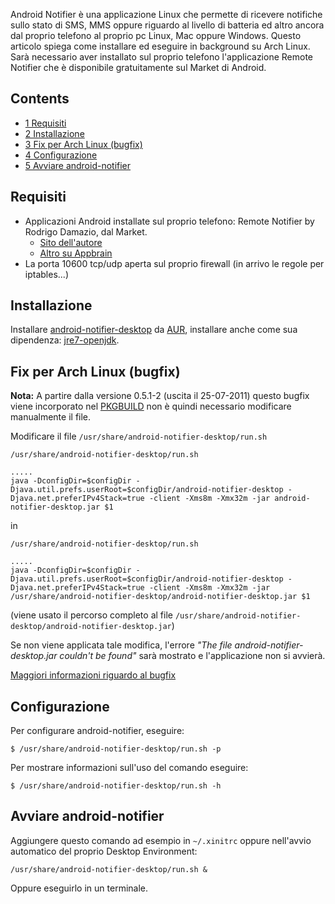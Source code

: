 Android Notifier è una applicazione Linux che permette di ricevere notifiche sullo stato di SMS, MMS oppure riguardo al livello di batteria ed altro ancora dal proprio telefono al proprio pc Linux, Mac oppure Windows. Questo articolo spiega come installare ed eseguire in background su Arch Linux. Sarà necessario aver installato sul proprio telefono l'applicazione Remote Notifier che è disponibile gratuitamente sul Market di Android.

## Contents

*   [1 Requisiti](#Requisiti)
*   [2 Installazione](#Installazione)
*   [3 Fix per Arch Linux (bugfix)](#Fix_per_Arch_Linux_.28bugfix.29)
*   [4 Configurazione](#Configurazione)
*   [5 Avviare android-notifier](#Avviare_android-notifier)

## Requisiti

*   Applicazioni Android installate sul proprio telefono: Remote Notifier by Rodrigo Damazio, dal Market.
    *   [Sito dell'autore](http://code.google.com/p/android-notifier/)
    *   [Altro su Appbrain](http://www.appbrain.com/app/remote-notifier-for-android/org.damazio.notifier/)
*   La porta 10600 tcp/udp aperta sul proprio firewall (in arrivo le regole per iptables...)

## Installazione

Installare [android-notifier-desktop](https://aur.archlinux.org/packages/android-notifier-desktop/) da [AUR](/index.php/Arch_User_Repository_(Italiano) "Arch User Repository (Italiano)"), installare anche come sua dipendenza: [jre7-openjdk](https://www.archlinux.org/packages/?name=jre7-openjdk).

## Fix per Arch Linux (bugfix)

**Nota:** A partire dalla versione 0.5.1-2 (uscita il 25-07-2011) questo bugfix viene incorporato nel [PKGBUILD](/index.php/PKGBUILD_(Italiano) "PKGBUILD (Italiano)") non è quindi necessario modificare manualmente il file.

Modificare il file `/usr/share/android-notifier-desktop/run.sh`

 `/usr/share/android-notifier-desktop/run.sh` 

```
.....
java -DconfigDir=$configDir -Djava.util.prefs.userRoot=$configDir/android-notifier-desktop -Djava.net.preferIPv4Stack=true -client -Xms8m -Xmx32m -jar android-notifier-desktop.jar $1
```

in

 `/usr/share/android-notifier-desktop/run.sh` 

```
.....
java -DconfigDir=$configDir -Djava.util.prefs.userRoot=$configDir/android-notifier-desktop -Djava.net.preferIPv4Stack=true -client -Xms8m -Xmx32m -jar /usr/share/android-notifier-desktop/android-notifier-desktop.jar $1
```

(viene usato il percorso completo al file `/usr/share/android-notifier-desktop/android-notifier-desktop.jar`)

Se non viene applicata tale modifica, l'errore _"The file android-notifier-desktop.jar couldn't be found"_ sarà mostrato e l'applicazione non si avvierà.

[Maggiori informazioni riguardo al bugfix](http://code.google.com/p/android-notifier/issues/detail?id=270)

## Configurazione

Per configurare android-notifier, eseguire:

```
$ /usr/share/android-notifier-desktop/run.sh -p 

```

Per mostrare informazioni sull'uso del comando eseguire:

```
$ /usr/share/android-notifier-desktop/run.sh -h

```

## Avviare android-notifier

Aggiungere questo comando ad esempio in `~/.xinitrc` oppure nell'avvio automatico del proprio Desktop Environment:

```
/usr/share/android-notifier-desktop/run.sh &

```

Oppure eseguirlo in un terminale.